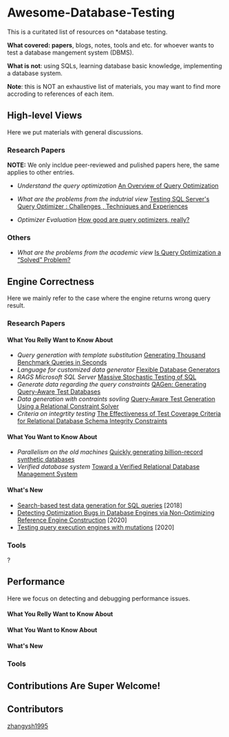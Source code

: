 # Awesome-Database-Testing
This is a curitated list of resources on *database testing. 

**What covered: papers**, blogs, notes, tools and etc. for whoever wants to test a database mangement system (DBMS). 

**What is not**: using SQLs, learning database basic knowledge, implementing a database system.

**Note**: this is NOT an exhaustive list of materials, you may want to find more accroding to references of each item.

## High-level Views
Here we put materials with general discussions.

### Research Papers
**NOTE:** We only incldue peer-reviewed and pulished papers here, the same applies to other entries.

*  *Understand the query optimization*  [An Overview of Query Optimization](http://lib.gen.in/next/MTAuMTE0NS8yNzU0ODcuMjc1NDky/chaudhuri1998.pdf)
*  *What are the problems from the indutrial view*  [Testing SQL Server's Query Optimizer : Challenges , Techniques and Experiences](http://citeseerx.ist.psu.edu/viewdoc/summary?doi=10.1.1.143.3767)

*  *Optimizer Evaluation*  [How good are query optimizers, really?](https://www.vldb.org/pvldb/vol9/p204-leis.pdf)

### Others
*  *What are the problems from the academic view*  [Is Query Optimization a “Solved” Problem?](https://wp.sigmod.org/?p=1075)

## Engine Correctness
Here we mainly refer to the case where the engine returns wrong query result.

### Research Papers

#### What You Relly Want to Know About
*  *Query generation with template substitution*  [Generating Thousand Benchmark Queries in Seconds](http://linkinghub.elsevier.com/retrieve/pii/B9780120884698500917)
*  *Language for customized data generator*  [Flexible Database Generators](https://www.csd.uoc.gr/~hy460/pdf/Flexible%20Database%20Generators.pdf)
*  *RAGS Microsoft SQL Server*  [Massive Stochastic Testing of SQL](https://www.microsoft.com/en-us/research/publication/massive-stochastic-testing-of-sql/)
*  *Generate data regarding the query constraints*  [QAGen: Generating Query-Aware Test Databases](http://portal.acm.org/citation.cfm?doid=1247480.1247520)
*  *Data generation with contraints sovling*  [Query-Aware Test Generation Using a Relational Constraint Solver](http://ieeexplore.ieee.org/document/4639327/)
*  *Criteria on integrtity testing*  [The Effectiveness of Test Coverage Criteria for Relational Database Schema Integrity Constraints](http://dl.acm.org/citation.cfm?doid=2852270.2818639)


#### What You Want to Know About
* *Parallelism on the old machines*  [Quickly generating billion-record synthetic databases](http://portal.acm.org/citation.cfm?doid=191843.191886)
* *Verified database system*  [Toward a Verified Relational Database Management System](http://portal.acm.org/citation.cfm?doid=1706299.1706329)


#### What's New
*  [Search-based test data generation for SQL queries](http://dl.acm.org/citation.cfm?doid=3180155.3180202) [2018]
*  [Detecting Optimization Bugs in Database Engines via Non-Optimizing Reference Engine Construction](https://www.manuelrigger.at/preprints/NoREC.pdf
) [2020]
*  [Testing query execution engines with mutations](https://dl.acm.org/doi/10.1145/3395032.3395322) [2020]

### Tools
?

## Performance
Here we focus on detecting and debugging performance issues.

#### What You Relly Want to Know About

#### What You Want to Know About

#### What's New

### Tools

## Contributions Are Super Welcome!

## Contributors
[zhangysh1995](https://github.com/zhangysh1995)
